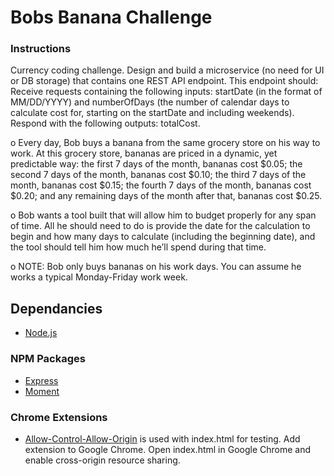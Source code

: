# Bobs Banana Challenge

### Instructions

Currency coding challenge. Design and build a microservice (no need for UI or DB storage) that contains one REST API endpoint. This endpoint should: Receive requests containing the following inputs: startDate (in the format of MM/DD/YYYY) and numberOfDays (the number of calendar days to calculate cost for, starting on the startDate and including weekends). Respond with the following outputs: totalCost.

o Every day, Bob buys a banana from the same grocery store on his way to work. At this grocery store, bananas are priced in a dynamic, yet predictable way: the first 7 days of the month, bananas cost $0.05; the second 7 days of the month, bananas cost $0.10; the third 7 days of the month, bananas cost $0.15; the fourth 7 days of the month, bananas cost $0.20; and any remaining days of the month after that, bananas cost $0.25.

o Bob wants a tool built that will allow him to budget properly for any span of time. All he should need to do is provide the date for the calculation to begin and how many days to calculate (including the beginning date), and the tool should tell him how much he’ll spend during that time.

o NOTE: Bob only buys bananas on his work days. You can assume he works a typical Monday-Friday work week.

## Dependancies

- [Node.js](https://nodejs.org/en/)

### NPM Packages

- [Express](https://www.npmjs.com/package/express)
- [Moment](https://momentjs.com/)

### Chrome Extensions

- [Allow-Control-Allow-Origin](https://chrome.google.com/webstore/detail/allow-control-allow-origi/nlfbmbojpeacfghkpbjhddihlkkiljbi/related?hl=en-US) is used with index.html for testing. Add extension to Google Chrome. Open index.html in Google Chrome and enable cross-origin resource sharing.
